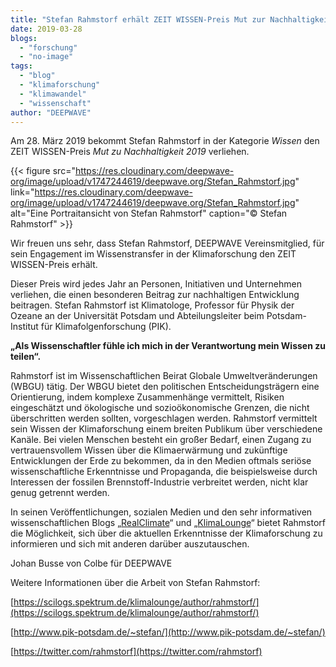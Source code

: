 ```yaml
---
title: "Stefan Rahmstorf erhält ZEIT WISSEN-Preis Mut zur Nachhaltigkeit 2019"
date: 2019-03-28
blogs: 
  - "forschung"
  - "no-image"
tags: 
  - "blog"
  - "klimaforschung"
  - "klimawandel"
  - "wissenschaft"
author: "DEEPWAVE"
---
```


Am 28. März 2019 bekommt Stefan Rahmstorf in der Kategorie _Wissen_ den ZEIT WISSEN-Preis _Mut zu Nachhaltigkeit 2019_ verliehen.

{{< figure src="https://res.cloudinary.com/deepwave-org/image/upload/v1747244619/deepwave.org/Stefan_Rahmstorf.jpg" link="https://res.cloudinary.com/deepwave-org/image/upload/v1747244619/deepwave.org/Stefan_Rahmstorf.jpg" alt="Eine Portraitansicht von Stefan Rahmstorf" caption="© Stefan Rahmstorf" >}}

Wir freuen uns sehr, dass Stefan Rahmstorf, DEEPWAVE Vereinsmitglied, für sein Engagement im Wissenstransfer in der Klimaforschung den ZEIT WISSEN-Preis erhält.

Dieser Preis wird jedes Jahr an Personen, Initiativen und Unternehmen verliehen, die einen besonderen Beitrag zur nachhaltigen Entwicklung beitragen. Stefan Rahmstorf ist Klimatologe, Professor für Physik der Ozeane an der Universität Potsdam und Abteilungsleiter beim Potsdam-Institut für Klimafolgenforschung (PIK).

**„Als Wissenschaftler fühle ich mich in der Verantwortung mein Wissen zu teilen“.**

Rahmstorf ist im Wissenschaftlichen Beirat Globale Umweltveränderungen (WBGU) tätig. Der WBGU bietet den politischen Entscheidungsträgern eine Orientierung, indem komplexe Zusammenhänge vermittelt, Risiken eingeschätzt und ökologische und sozioökonomische Grenzen, die nicht überschritten werden sollten, vorgeschlagen werden. Rahmstorf vermittelt sein Wissen der Klimaforschung einem breiten Publikum über verschiedene Kanäle. Bei vielen Menschen besteht ein großer Bedarf, einen Zugang zu vertrauensvollem Wissen über die Klimaerwärmung und zukünftige Entwicklungen der Erde zu bekommen, da in den Medien oftmals seriöse wissenschaftliche Erkenntnisse und Propaganda, die beispielsweise durch Interessen der fossilen Brennstoff-Industrie verbreitet werden, nicht klar genug getrennt werden.

In seinen Veröffentlichungen, sozialen Medien und den sehr informativen wissenschaftlichen Blogs „[RealClimate](http://www.realclimate.org/)“ und „[KlimaLounge](https://scilogs.spektrum.de/klimalounge/)“ bietet Rahmstorf die Möglichkeit, sich über die aktuellen Erkenntnisse der Klimaforschung zu informieren und sich mit anderen darüber auszutauschen.

Johan Busse von Colbe für DEEPWAVE

Weitere Informationen über die Arbeit von Stefan Rahmstorf:

[https://scilogs.spektrum.de/klimalounge/author/rahmstorf/](https://scilogs.spektrum.de/klimalounge/author/rahmstorf/)

[http://www.pik-potsdam.de/~stefan/](http://www.pik-potsdam.de/~stefan/)

[https://twitter.com/rahmstorf](https://twitter.com/rahmstorf)

   [](http://www.pik-potsdam.de/~stefan/)
